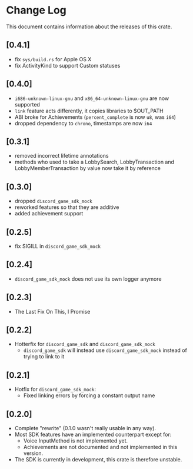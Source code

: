 # Change Log

This document contains information about the releases of this crate.

## [0.4.1]

- fix `sys/build.rs` for Apple OS X
- fix ActivityKind to support Custom statuses

## [0.4.0]

- `i686-unknown-linux-gnu` and `x86_64-unknown-linux-gnu` are now supported
- `link` feature acts differently, it copies libraries to $OUT_PATH
- ABI broke for Achievements (`percent_complete` is now `u8`, was `i64`)
- dropped dependency to `chrono`, timestamps are now `i64`

## [0.3.1]

- removed incorrect lifetime annotations
- methods who used to take a LobbySearch, LobbyTransaction and LobbyMemberTransaction by value now take it by reference

## [0.3.0]

- dropped `discord_game_sdk_mock`
- reworked features so that they are additive
- added achievement support

## [0.2.5]

- fix SIGILL in `discord_game_sdk_mock`

## [0.2.4]

- `discord_game_sdk_mock` does not use its own logger anymore

## [0.2.3]

- The Last Fix On This, I Promise

## [0.2.2]

- Hotterfix for `discord_game_sdk` and `discord_game_sdk_mock`
    - `discord_game_sdk` will instead use `discord_game_sdk_mock` instead of trying to link to it

## [0.2.1]

- Hotfix for `discord_game_sdk_mock`:
    - Fixed linking errors by forcing a constant output name

## [0.2.0]

- Complete "rewrite" (0.1.0 wasn't really usable in any way).
- Most SDK features have an implemented counterpart except for:
    - Voice InputMethod is not implemented yet.
    - Achievements are not documented and not implemented in this version.
- The SDK is currently in development, this crate is therefore unstable.


